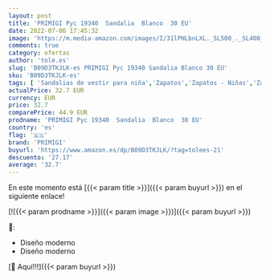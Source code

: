```yaml
---
layout: post
title: 'PRIMIGI Pyc 19340  Sandalia  Blanco  30 EU'
date: 2022-07-06 17:45:32
image: 'https://m.media-amazon.com/images/I/31lPHLbnLXL._SL500_._SL400_.jpg'
comments: true
category: ofertas
author: 'tole.es'
slug: 'B09D3TKJLK-es PRIMIGI Pyc 19340 Sandalia Blanco 30 EU'
sku: 'B09D3TKJLK-es'
tags: [ 'Sandalias de vestir para niña','Zapatos','Zapatos - Niñas','Zapatos y complementos','primigi','sandalia','🇪🇸', ]
actualPrice: 32.7 EUR
currency: EUR
price: 32.7
comparePrice: 44.9 EUR
prodname: 'PRIMIGI Pyc 19340  Sandalia  Blanco  30 EU'
country: 'es'
flag: '🇪🇸'
brand: 'PRIMIGI'
buyurl: 'https://www.amazon.es/dp/B09D3TKJLK/?tag=tolees-21'
descuento: '27.17'
average: '32.7'
---
```


En este momento está [{{< param title >}}]({{< param buyurl >}}) en el siguiente enlace!

[![{{< param prodname >}}]({{< param image >}})]({{< param buyurl >}})

🔎:

- Diseño moderno
- Diseño moderno

[🛒 Aquí!!!]({{< param buyurl >}})
